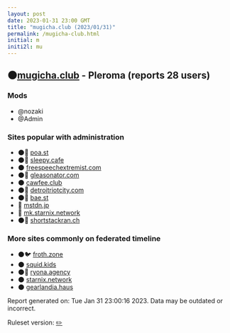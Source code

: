 ```yaml
---
layout: post
date: 2023-01-31 23:00 GMT
title: "mugicha.club (2023/01/31)"
permalink: /mugicha-club.html
initial: m
initi2l: mu
---
```


## 🌑[mugicha.club](https://mugicha.club) - Pleroma (reports 28 users)

### Mods
 * @nozaki
 * @Admin

### Sites popular with administration

* 🌑🧸 [poa.st](/poa-st.html)
* 🌑🧸 [sleepy.cafe](/sleepy-cafe.html)
* 🌑 [freespeechextremist.com](/freespeechextremist-com.html)
* 🌑🧸 [gleasonator.com](/gleasonator-com.html)
* 🌑 [cawfee.club](/cawfee-club.html)
* 🌑🧸 [detroitriotcity.com](/detroitriotcity-com.html)
* 🌑🧸 [bae.st](/bae-st.html)
* 🧸 [mstdn.jp](/mstdn-jp.html)
* 🐘 [mk.starnix.network](/mk-starnix-network.html)
* 🌑🧸 [shortstackran.ch](/shortstackran-ch.html)

### More sites commonly on federated timeline

* 🌑🐦 [froth.zone](/froth-zone.html)
* 🌑 [squid.kids](/squid-kids.html)
* 🌑🧸 [ryona.agency](/ryona-agency.html)
* 🌑 [starnix.network](/starnix-network.html)
* 🌑 [gearlandia.haus](/gearlandia-haus.html)

Report generated on: Tue Jan 31 23:00:16 2023. Data may be outdated or incorrect.

Ruleset version: [✏️](/version-pencil)
